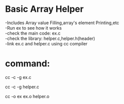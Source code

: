 # Basic Array Helper
-Includes Array value Filling,array's element Printing,etc  
-Run ex to see how it works  
-check the main code: ex.c  
-check the library: helper.c,helper.h(header)  
-link ex.c and helper.c using cc compiler  

# command:  

cc -c -g ex.c  
  
cc -c -g helper.c  
  
cc -o ex ex.o helper.o  
